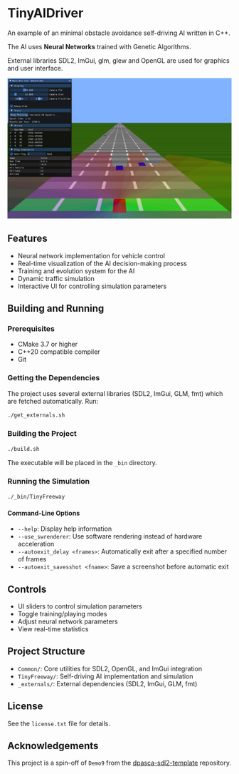 # TinyAIDriver

An example of an minimal obstacle avoidance self-driving AI written in C++.

The AI uses **Neural Networks** trained with Genetic Algorithms.

External libraries SDL2, ImGui, glm, glew and OpenGL are used for graphics and user interface.

![TinyAIDriver Screenshot](Docs/tinyaidriver_screenshot.png)

## Features

- Neural network implementation for vehicle control
- Real-time visualization of the AI decision-making process
- Training and evolution system for the AI
- Dynamic traffic simulation
- Interactive UI for controlling simulation parameters

## Building and Running

### Prerequisites

- CMake 3.7 or higher
- C++20 compatible compiler
- Git

### Getting the Dependencies

The project uses several external libraries (SDL2, ImGui, GLM, fmt) which are fetched automatically. Run:

```bash
./get_externals.sh
```

### Building the Project

```bash
./build.sh
```

The executable will be placed in the `_bin` directory.

### Running the Simulation

```bash
./_bin/TinyFreeway
```

#### Command-Line Options

- `--help`: Display help information
- `--use_swrenderer`: Use software rendering instead of hardware acceleration
- `--autoexit_delay <frames>`: Automatically exit after a specified number of frames
- `--autoexit_savesshot <fname>`: Save a screenshot before automatic exit

## Controls

- UI sliders to control simulation parameters
- Toggle training/playing modes
- Adjust neural network parameters
- View real-time statistics

## Project Structure

- `Common/`: Core utilities for SDL2, OpenGL, and ImGui integration
- `TinyFreeway/`: Self-driving AI implementation and simulation
- `_externals/`: External dependencies (SDL2, ImGui, GLM, fmt)

## License

See the `license.txt` file for details.

## Acknowledgements

This project is a spin-off of `Demo9` from the [dpasca-sdl2-template](https://github.com/dpasca/dpasca-sdl2-template) repository.
